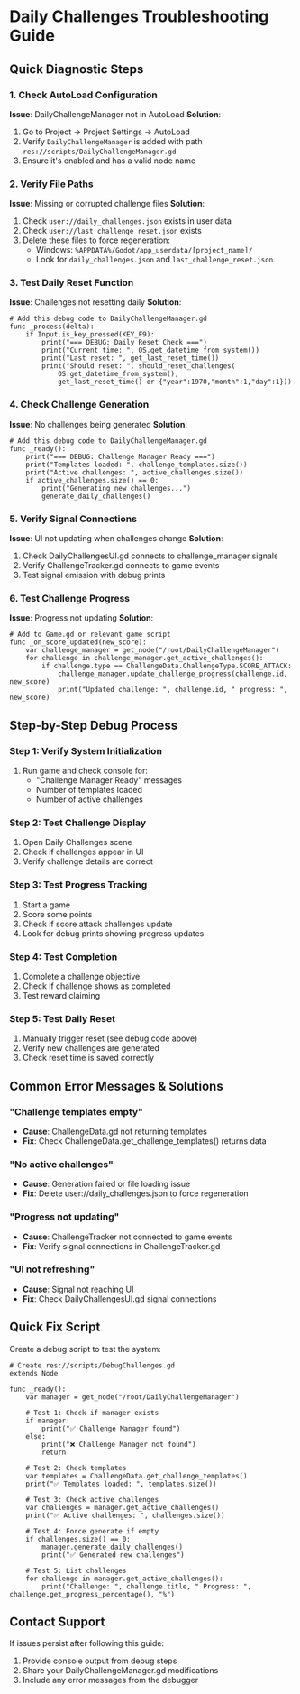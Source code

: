 # Daily Challenges Troubleshooting Guide

## Quick Diagnostic Steps

### 1. Check AutoLoad Configuration
**Issue**: DailyChallengeManager not in AutoLoad
**Solution**: 
1. Go to Project → Project Settings → AutoLoad
2. Verify `DailyChallengeManager` is added with path `res://scripts/DailyChallengeManager.gd`
3. Ensure it's enabled and has a valid node name

### 2. Verify File Paths
**Issue**: Missing or corrupted challenge files
**Solution**:
1. Check `user://daily_challenges.json` exists in user data
2. Check `user://last_challenge_reset.json` exists
3. Delete these files to force regeneration:
   - Windows: `%APPDATA%/Godot/app_userdata/[project_name]/`
   - Look for `daily_challenges.json` and `last_challenge_reset.json`

### 3. Test Daily Reset Function
**Issue**: Challenges not resetting daily
**Solution**:
```gdscript
# Add this debug code to DailyChallengeManager.gd
func _process(delta):
    if Input.is_key_pressed(KEY_F9):
        print("=== DEBUG: Daily Reset Check ===")
        print("Current time: ", OS.get_datetime_from_system())
        print("Last reset: ", get_last_reset_time())
        print("Should reset: ", should_reset_challenges(
            OS.get_datetime_from_system(), 
            get_last_reset_time() or {"year":1970,"month":1,"day":1}))
```

### 4. Check Challenge Generation
**Issue**: No challenges being generated
**Solution**:
```gdscript
# Add this debug code to DailyChallengeManager.gd
func _ready():
    print("=== DEBUG: Challenge Manager Ready ===")
    print("Templates loaded: ", challenge_templates.size())
    print("Active challenges: ", active_challenges.size())
    if active_challenges.size() == 0:
        print("Generating new challenges...")
        generate_daily_challenges()
```

### 5. Verify Signal Connections
**Issue**: UI not updating when challenges change
**Solution**:
1. Check DailyChallengesUI.gd connects to challenge_manager signals
2. Verify ChallengeTracker.gd connects to game events
3. Test signal emission with debug prints

### 6. Test Challenge Progress
**Issue**: Progress not updating
**Solution**:
```gdscript
# Add to Game.gd or relevant game script
func _on_score_updated(new_score):
    var challenge_manager = get_node("/root/DailyChallengeManager")
    for challenge in challenge_manager.get_active_challenges():
        if challenge.type == ChallengeData.ChallengeType.SCORE_ATTACK:
            challenge_manager.update_challenge_progress(challenge.id, new_score)
            print("Updated challenge: ", challenge.id, " progress: ", new_score)
```

## Step-by-Step Debug Process

### Step 1: Verify System Initialization
1. Run game and check console for:
   - "Challenge Manager Ready" messages
   - Number of templates loaded
   - Number of active challenges

### Step 2: Test Challenge Display
1. Open Daily Challenges scene
2. Check if challenges appear in UI
3. Verify challenge details are correct

### Step 3: Test Progress Tracking
1. Start a game
2. Score some points
3. Check if score attack challenges update
4. Look for debug prints showing progress updates

### Step 4: Test Completion
1. Complete a challenge objective
2. Check if challenge shows as completed
3. Test reward claiming

### Step 5: Test Daily Reset
1. Manually trigger reset (see debug code above)
2. Verify new challenges are generated
3. Check reset time is saved correctly

## Common Error Messages & Solutions

### "Challenge templates empty"
- **Cause**: ChallengeData.gd not returning templates
- **Fix**: Check ChallengeData.get_challenge_templates() returns data

### "No active challenges"
- **Cause**: Generation failed or file loading issue
- **Fix**: Delete user://daily_challenges.json to force regeneration

### "Progress not updating"
- **Cause**: ChallengeTracker not connected to game events
- **Fix**: Verify signal connections in ChallengeTracker.gd

### "UI not refreshing"
- **Cause**: Signal not reaching UI
- **Fix**: Check DailyChallengesUI.gd signal connections

## Quick Fix Script
Create a debug script to test the system:

```gdscript
# Create res://scripts/DebugChallenges.gd
extends Node

func _ready():
    var manager = get_node("/root/DailyChallengeManager")
    
    # Test 1: Check if manager exists
    if manager:
        print("✅ Challenge Manager found")
    else:
        print("❌ Challenge Manager not found")
        return
    
    # Test 2: Check templates
    var templates = ChallengeData.get_challenge_templates()
    print("✅ Templates loaded: ", templates.size())
    
    # Test 3: Check active challenges
    var challenges = manager.get_active_challenges()
    print("✅ Active challenges: ", challenges.size())
    
    # Test 4: Force generate if empty
    if challenges.size() == 0:
        manager.generate_daily_challenges()
        print("✅ Generated new challenges")
    
    # Test 5: List challenges
    for challenge in manager.get_active_challenges():
        print("Challenge: ", challenge.title, " Progress: ", challenge.get_progress_percentage(), "%")
```

## Contact Support
If issues persist after following this guide:
1. Provide console output from debug steps
2. Share your DailyChallengeManager.gd modifications
3. Include any error messages from the debugger
